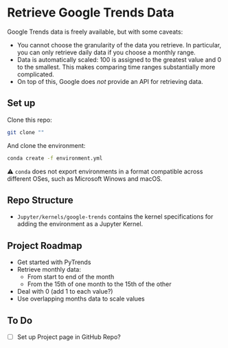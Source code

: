# Retrieve Google Trends Data

Google Trends data is freely available, but with some caveats:

* You cannot choose the granularity of the data you retrieve. In particular, you can only retrieve daily data if you choose a monthly range.
* Data is automatically scaled: 100 is assigned to the greatest value and 0 to the smallest. This makes comparing time ranges substantially more complicated.
* On top of this, Google does *not* provide an API for retrieving data.

## Set up

Clone this repo:

```bash
git clone ""
```

And clone the environment:

```bash
conda create -f environment.yml
```

:warning: `conda` does not export environments in a format compatible across different OSes, such as Microsoft Winows and macOS.

## Repo Structure

* `Jupyter/kernels/google-trends` contains the kernel specifications for adding the environment as a Jupyter Kernel.

## Project Roadmap

* Get started with PyTrends
* Retrieve monthly data:
    * From start to end of the month
    * From the 15th of one month to the 15th of the other
* Deal with 0 (add 1 to each value?)
* Use overlapping months data to scale values

## To Do

- [ ] Set up Project page in GitHub Repo? 
